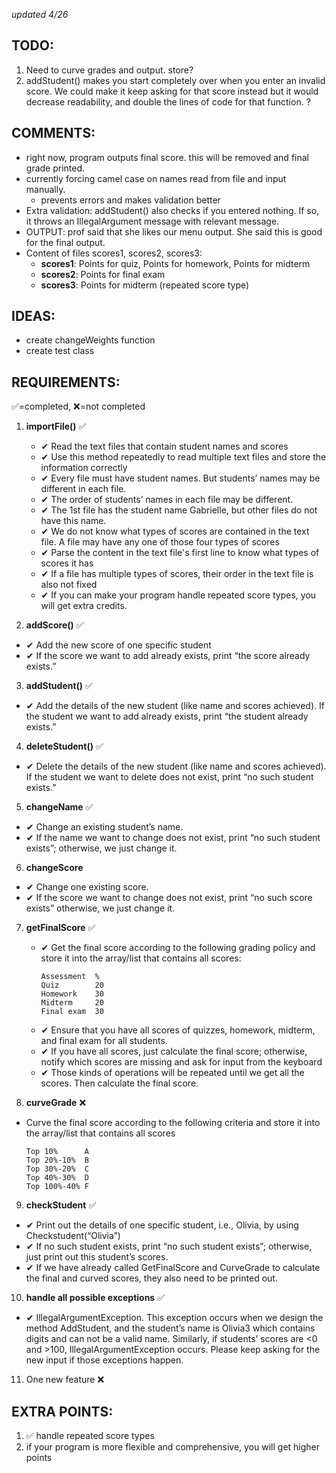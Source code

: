 *updated 4/26*

TODO:
----    
1. Need to curve grades and output. store?
2. addStudent() makes you start completely over when you enter an invalid score. We could make it keep asking for that score instead but it would decrease readability, and double the lines of code for that function. ?

COMMENTS:    
----
- right now, program outputs final score. this will be removed and final grade printed. 
- currently forcing camel case on names read from file and input manually. 
    - prevents errors and makes validation better
- Extra validation: addStudent() also checks if you entered nothing. If so, it throws an IllegalArgument message with relevant message.
- OUTPUT: prof said that she likes our menu output. She said this is good for the final output.
- Content of files scores1, scores2, scores3:
  - **scores1**: Points for quiz, Points for homework, Points for midterm
  - **scores2**: Points for final exam
  - **scores3**: Points for midterm (repeated score type)

IDEAS:    
----
- create changeWeights function
- create test class

REQUIREMENTS:
----   
✅=completed,  ❌=not completed

1. **importFile()** ✅
   -  ✔ Read the text files that contain student names and scores
   -  ✔ Use this method repeatedly to read multiple text files and store the information correctly
   - 	✔ Every file must have student names. But students’ names may be different in each file.
   - ✔ The order of students’ names in each file may be different.
   - ✔ The 1st file has the student name Gabrielle, but other files do not have this name.
   - ✔ We do not know what types of scores are contained in the text file. A file may have any one of those four types of scores
   - ✔ Parse the content in the text file's first line to know what types of scores it has
   - ✔ If a file has multiple types of scores, their order in the text file is also not fixed
   - ✔ If you can make your program handle repeated score types, you will get extra credits.

2. **addScore()** ✅
  - ✔ Add the new score of one specific student
  - ✔ If the score we want to add already exists, print  “the score already exists.”

3. **addStudent()** ✅
  - ✔ Add the details of the new student (like name and scores achieved). If the student we want to add already exists, print “the student already exists.”

4. **deleteStudent()** ✅
  - ✔ Delete the details of the new student (like name and scores achieved). If the student we want to delete does not exist, print “no such student exists.”

5. **changeName** ✅
  - ✔ Change an existing student’s name.
  - ✔ If the name we want to change does not exist, print “no such student exists”; otherwise, we just change it.

6. **changeScore**
  - ✔ Change one existing score.
  - ✔ If the score we want to change does not exist, print “no such score exists” otherwise, we just change it.

7. **getFinalScore** ✅
   - ✔ Get the final score according to the following grading policy and store it into the array/list that contains all scores:   
      ```
      Assessment  %  
      Quiz        20   
      Homework    30   
      Midterm     20   
      Final exam  30
      ```
   - ✔ Ensure that you have all scores of quizzes, homework, midterm, and final exam for all students.
   - ✔ If you have all scores, just calculate the final score; otherwise, notify which scores are missing and ask for input from the keyboard
   - ✔ Those kinds of operations will be repeated until we get all the scores. Then calculate the final score.

8. **curveGrade** ❌
  - Curve the final score according to the following criteria and store it into the array/list that contains all scores
    ```
    Top 10%      A
    Top 20%-10%  B
    Top 30%-20%  C
    Top 40%-30%  D
    Top 100%-40% F
    ```

9.  **checkStudent** ✅
  - ✔ Print out the details of one specific student, i.e., Olivia, by using Checkstudent(“Olivia”)
  -  ✔ If no such student exists, print “no such student exists”; otherwise, just print out this student’s scores.
  -  ✔ If we have already called GetFinalScore and CurveGrade to calculate the final and curved scores, they also need to be printed out.

10.  **handle all possible exceptions** ✅
  - ✔ IllegalArgumentException. This exception occurs when we design the method AddStudent, and the student’s name is Olivia3 which contains digits and can not be a valid name. Similarly, if students’ scores are <0 and >100, IllegalArgumentException occurs. Please keep asking for the new input if those exceptions happen.

11. One new feature ❌




EXTRA POINTS:   
----   
1.  ✅ handle repeated score types
2. if your program is more flexible and comprehensive, you will get higher points